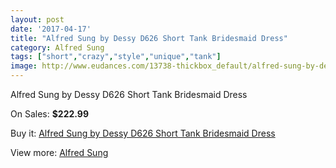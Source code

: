 ```yaml
---
layout: post
date: '2017-04-17'
title: "Alfred Sung by Dessy D626 Short Tank Bridesmaid Dress"
category: Alfred Sung
tags: ["short","crazy","style","unique","tank"]
image: http://www.eudances.com/13738-thickbox_default/alfred-sung-by-dessy-d626-short-tank-bridesmaid-dress.jpg
---
```

Alfred Sung by Dessy D626 Short Tank Bridesmaid Dress

On Sales: **$222.99**
<a href="https://www.eudances.com/en/alfred-sung/4135-alfred-sung-by-dessy-d626-short-tank-bridesmaid-dress.html"><amp-img layout="responsive" width="600" height="600" src="//www.eudances.com/13738-thickbox_default/alfred-sung-by-dessy-d626-short-tank-bridesmaid-dress.jpg" alt="Alfred Sung by Dessy D626 Short Tank Bridesmaid Dress 0" /></a>
<a href="https://www.eudances.com/en/alfred-sung/4135-alfred-sung-by-dessy-d626-short-tank-bridesmaid-dress.html"><amp-img layout="responsive" width="600" height="600" src="//www.eudances.com/13741-thickbox_default/alfred-sung-by-dessy-d626-short-tank-bridesmaid-dress.jpg" alt="Alfred Sung by Dessy D626 Short Tank Bridesmaid Dress 1" /></a>
<a href="https://www.eudances.com/en/alfred-sung/4135-alfred-sung-by-dessy-d626-short-tank-bridesmaid-dress.html"><amp-img layout="responsive" width="600" height="600" src="//www.eudances.com/13740-thickbox_default/alfred-sung-by-dessy-d626-short-tank-bridesmaid-dress.jpg" alt="Alfred Sung by Dessy D626 Short Tank Bridesmaid Dress 2" /></a>
<a href="https://www.eudances.com/en/alfred-sung/4135-alfred-sung-by-dessy-d626-short-tank-bridesmaid-dress.html"><amp-img layout="responsive" width="600" height="600" src="//www.eudances.com/13739-thickbox_default/alfred-sung-by-dessy-d626-short-tank-bridesmaid-dress.jpg" alt="Alfred Sung by Dessy D626 Short Tank Bridesmaid Dress 3" /></a>

Buy it: [Alfred Sung by Dessy D626 Short Tank Bridesmaid Dress](https://www.eudances.com/en/alfred-sung/4135-alfred-sung-by-dessy-d626-short-tank-bridesmaid-dress.html "Alfred Sung by Dessy D626 Short Tank Bridesmaid Dress")

View more: [Alfred Sung](https://www.eudances.com/en/52-alfred-sung "Alfred Sung")